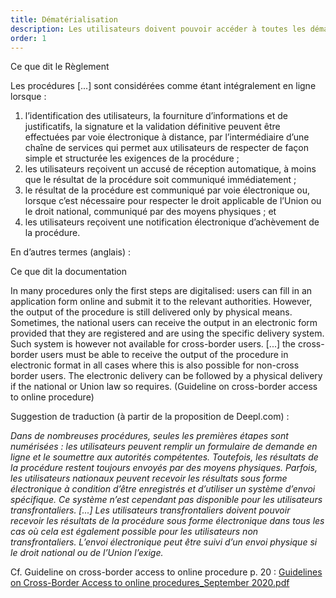 ```yaml
---
title: Dématérialisation
description: Les utilisateurs doivent pouvoir accéder à toutes les démarches concernées par le PNU et les accomplir intégralement en ligne.
order: 1
---
```


<div class="fr-callout fr-mb-4w"> 
<p class="fr-callout__title">Ce que dit le Règlement</p> 
<p class="fr-callout__text">Les procédures [...] sont considérées comme étant intégralement en ligne lorsque&nbsp;:</p>
<ol>
<li>l’identification des utilisateurs, la fourniture d’informations et de justificatifs, la signature et la validation définitive peuvent être effectuées par voie électronique à distance, par l’intermédiaire d’une chaîne de services qui permet aux utilisateurs de respecter de façon simple et structurée les exigences de la procédure&nbsp;;</li>
<li>les utilisateurs reçoivent un accusé de réception automatique, à moins que le résultat de la procédure soit communiqué immédiatement&nbsp;;</li>
<li>le résultat de la procédure est communiqué par voie électronique ou, lorsque c’est nécessaire pour respecter le droit applicable de l’Union ou le droit national, communiqué par des moyens physiques&nbsp;; et</li>
<li>les utilisateurs reçoivent une notification électronique d’achèvement de la procédure.</li>
 </ol>  
</div> 

En d’autres termes (anglais)&nbsp;:

<div class="fr-callout fr-mb-4w"> 
<p class="fr-callout__title">Ce que dit la documentation</p> 
<p class="fr-callout__text">In many procedures only the first steps are digitalised: users can fill in an application form online and submit it to the relevant authorities. However, the output of the procedure is still delivered only by physical means. Sometimes, the national users can receive the output in an electronic form provided that they are registered and are using the specific delivery system. Such system is however not available for cross-border users. [...] the cross-border users must be able to receive the output of the procedure in electronic format in all cases where this is also possible for non-cross border users. The electronic delivery can be followed by a physical delivery if the national or Union law so requires. (Guideline on cross-border access to online procedure)</p> 
</div> 

Suggestion de traduction (à partir de la proposition de Deepl.com)&nbsp;: 

*Dans de nombreuses procédures, seules les premières étapes sont numérisées : les utilisateurs peuvent remplir un formulaire de demande en ligne et le soumettre aux autorités compétentes. Toutefois, les résultats de la procédure restent toujours envoyés par des moyens physiques. Parfois, les utilisateurs nationaux peuvent recevoir les résultats sous forme électronique à condition d’être enregistrés et d’utiliser un système d’envoi spécifique. Ce système n’est cependant pas disponible pour les utilisateurs transfrontaliers. [...] Les utilisateurs transfrontaliers doivent pouvoir recevoir les résultats de la procédure sous forme électronique dans tous les cas où cela est également possible pour les utilisateurs non transfrontaliers. L’envoi électronique peut être suivi d’un envoi physique si le droit national ou de l’Union l’exige.*

Cf. Guideline on cross-border access to online procedure p. 20&nbsp;:
[Guidelines on Cross-Border Access to online procedures_September 2020.pdf](https://github.com/DISIC/design.numerique.gouv.fr/files/7846230/Guidelines.on.Cross-Border.Access.to.online.procedures_September.2020.pdf)
